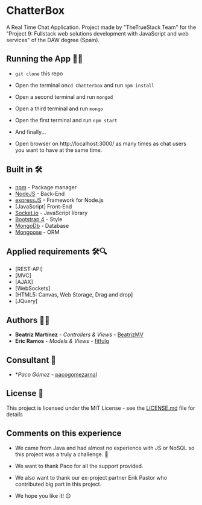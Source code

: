 # ChatterBox

A Real Time Chat Application. 
Project made by "TheTrueStack Team" for the "Project 9: Fullstack web solutions development with JavaScript and web services" of the DAW degree (Spain).

## Running the App 🎅🎁

* ``` git clone ``` this repo
* Open the terminal on``` cd Chatterbox ``` and run ``` npm install ```
* Open a second terminal and run ``` mongod ```
* Open a third terminal and run ``` mongo ``` 

* Open the first terminal  and run ``` npm start ```
* And finally...
* Open browser on http://localhost:3000/ as many times as chat users you want to have at the same time.

## Built in 🛠️

* [npm](https://www.npmjs.com/) - Package manager
* [NodeJS](https://nodejs.org/en/) - Back-End
* [expressJS](https://expressjs.com/es/) - Framework for Node.js
* [JavaScript] Front-End
* [Socket.io](https://socket.io/) - JavaScript library 
* [Bootstrap 4](https://getbootstrap.com/) - Style
* [MongoDb](https://www.mongodb.com/) - Database
* [Mongoose](https://mongoosejs.com/) - ORM

## Applied requirements 🛠️🔍

* [REST-API]
* [MVC]
* [AJAX]
* [WebSockets]
* [HTML5: Canvas, Web Storage, Drag and drop]
* [JQuery]

## Authors 👩👨

* **Beatriz Martínez** - *Controllers & Views* - [BeatrizMV](https://github.com/BeatrizMV)
* **Eric Ramos** - *Models & Views* - [fitfulg](https://github.com/fitfulg)

## Consultant 🔎

* **Paco Gómez* - [pacogomezarnal](https://github.com/pacogomezarnal)

## License 📄

This project is licensed under the MIT License - see the [LICENSE.md](LICENSE.md) file for details

## Comments on this experience

* We came from Java and had almost no experience with JS or NoSQL so this project was a truly a challenge.  📢
* We want to thank Paco for all the support provided.
* We also want to thank our ex-project partner Erik Pastor who contributed big part in this project.

* We hope you like it! 😊

